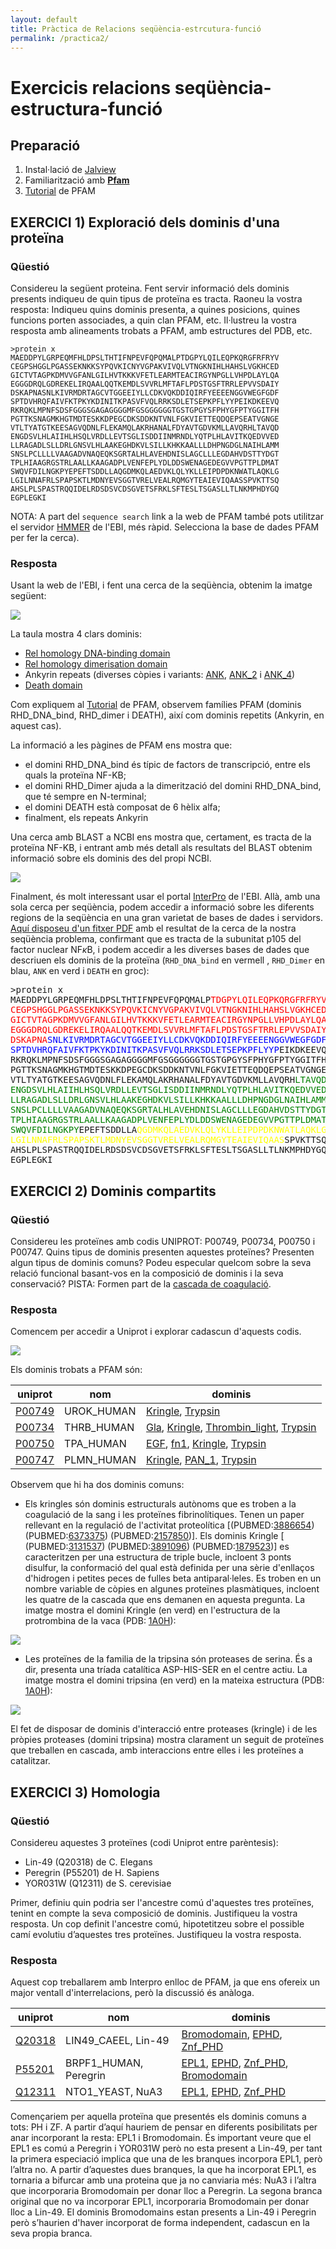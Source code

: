 ```yaml
---
layout: default
title: Pràctica de Relacions seqüència-estrcutura-funció
permalink: /practica2/
---
```


 <head>
    <meta charset="utf-8">
    <title>{{ page.title }}</title>
<script src="https://cdn.jsdelivr.net/npm/babel-polyfill/dist/polyfill.min.js"></script>
    <!-- Web component polyfill (only loads what it needs) -->
<script src="https://cdn.jsdelivr.net/npm/@webcomponents/webcomponentsjs/webcomponents-lite.js" charset="utf-8"></script>
    <!-- Required to polyfill modern browsers as code is ES5 for IE... -->
<script src="https://cdn.jsdelivr.net/npm/@webcomponents/webcomponentsjs/custom-elements-es5-adapter.js" charset="utf-8"></script>

<link rel="stylesheet" type="text/css" href="https://www.ebi.ac.uk/pdbe/pdb-component-library/css/pdbe-molstar-1.2.1.css">
<script type="text/javascript" src="https://www.ebi.ac.uk/pdbe/pdb-component-library/js/pdbe-molstar-component-1.2.1.js"></script>
<style>
        #myViewer{
          float:none;
          width:400px;
          height:400px;
          position:relative;
        }
    </style>
  </head>

# Exercicis relacions seqüència-estructura-funció


## Preparació

1. Instal·lació de [Jalview](http://www.jalview.org/getdown/release/#)
2. Familiarització amb **[Pfam](https://pfam.xfam.org/)**
3. [Tutorial](./TutorialPFAM.pdf) de PFAM

## EXERCICI 1) Exploració dels dominis d'una proteïna

### Qüestió

Considereu la següent proteina. Fent servir informació dels dominis presents indiqueu de quin tipus de proteïna es tracta. Raoneu la vostra resposta: Indiqueu quins dominis presenta, a quines posicions, quines funcions porten associades, a quin clan PFAM, etc. Il·lustreu la vostra resposta amb alineaments trobats a PFAM, amb estructures del PDB, etc.

```
>protein x
MAEDDPYLGRPEQMFHLDPSLTHTIFNPEVFQPQMALPTDGPYLQILEQPKQRGFRFRYV
CEGPSHGGLPGASSEKNKKSYPQVKICNYVGPAKVIVQLVTNGKNIHLHAHSLVGKHCED
GICTVTAGPKDMVVGFANLGILHVTKKKVFETLEARMTEACIRGYNPGLLVHPDLAYLQA
EGGGDRQLGDREKELIRQAALQQTKEMDLSVVRLMFTAFLPDSTGSFTRRLEPVVSDAIY
DSKAPNASNLKIVRMDRTAGCVTGGEEIYLLCDKVQKDDIQIRFYEEEENGGVWEGFGDF
SPTDVHRQFAIVFKTPKYKDINITKPASVFVQLRRKSDLETSEPKPFLYYPEIKDKEEVQ
RKRQKLMPNFSDSFGGGSGAGAGGGGMFGSGGGGGGTGSTGPGYSFPHYGFPTYGGITFH
PGTTKSNAGMKHGTMDTESKKDPEGCDKSDDKNTVNLFGKVIETTEQDQEPSEATVGNGE
VTLTYATGTKEESAGVQDNLFLEKAMQLAKRHANALFDYAVTGDVKMLLAVQRHLTAVQD
ENGDSVLHLAIIHLHSQLVRDLLEVTSGLISDDIINMRNDLYQTPLHLAVITKQEDVVED
LLRAGADLSLLDRLGNSVLHLAAKEGHDKVLSILLKHKKAALLLDHPNGDGLNAIHLAMM
SNSLPCLLLLVAAGADVNAQEQKSGRTALHLAVEHDNISLAGCLLLEGDAHVDSTTYDGT
TPLHIAAGRGSTRLAALLKAAGADPLVENFEPLYDLDDSWENAGEDEGVVPGTTPLDMAT
SWQVFDILNGKPYEPEFTSDDLLAQGDMKQLAEDVKLQLYKLLEIPDPDKNWATLAQKLG
LGILNNAFRLSPAPSKTLMDNYEVSGGTVRELVEALRQMGYTEAIEVIQAASSPVKTTSQ
AHSLPLSPASTRQQIDELRDSDSVCDSGVETSFRKLSFTESLTSGASLLTLNKMPHDYGQ
EGPLEGKI
```

NOTA: A part del `sequence search` link a la web de PFAM també pots utilitzar el servidor [HMMER](https://www.ebi.ac.uk/Tools/hmmer/search/hmmscan) de l'EBI, més ràpid. Selecciona la base de dades PFAM per fer la cerca).

### Resposta

Usant la web de l'EBI, i fent una cerca de la seqüència, obtenim la imatge següent:

![](figures/Pr2Ex1a.png)

La taula mostra 4 clars dominis:

* [Rel homology DNA-binding domain](http://pfam.xfam.org/family/RHD_DNA_bind) 	
* [Rel homology dimerisation domain](http://pfam.xfam.org/family/RHD_dimer) 	
* Ankyrin repeats (diverses còpies i variants: [ANK](http://pfam.xfam.org/family/Ank), [ANK_2](http://pfam.xfam.org/family/Ank_2) i [ANK_4](http://pfam.xfam.org/family/Ank_4)) 	
* [Death domain](http://pfam.xfam.org/family/Death)

Com expliquem al [Tutorial](./TutorialPFAM.md) de PFAM, observem famílies PFAM (dominis RHD_DNA_bind,  RHD_dimer i DEATH), així com dominis repetits (Ankyrin, en aquest cas).

La informació a les pàgines de PFAM ens mostra que:  

* el domini RHD_DNA_bind és típic de factors de transcripció, entre els quals la proteïna NF-KB;
* el domini RHD_Dimer ajuda a la dimerització del domini RHD_DNA_bind, que té sempre en N-terminal;
* el domini DEATH està composat de 6 hèlix alfa;
* finalment, els repeats Ankyrin
  
Una cerca amb BLAST a NCBI ens mostra que, certament,  es tracta de la proteïna NF-KB, i entrant amb més detall als resultats del BLAST obtenim informació sobre els dominis des del propi NCBI.

![](figures/Pr2Ex1b.png)

Finalment, és molt interessant usar el portal [InterPro](https://www.ebi.ac.uk/interpro/) de l'EBI. Allà, amb una sola cerca per seqüència, podem accedir a informació sobre les diferents regions de la seqüència en una gran varietat de bases de dades i servidors. [Aquí disposeu d'un fitxer PDF](figures/InterProScan.pdf) amb el resultat de la cerca de la nostra seqüència problema, confirmant que es tracta de la subunitat p105 del factor nuclear NF$\kappa$B, i podem accedir a les diverses bases de dades que descriuen els dominis de la proteïna (`RHD_DNA_bind` en vermell , `RHD_Dimer` en blau, `ANK` en verd i `DEATH` en  groc): 

<pre>
>protein x
MAEDDPYLGRPEQMFHLDPSLTHTIFNPEVFQPQMALP<span class="inner-pre" style="color: red">TDGPYLQILEQPKQRGFRFRYV
CEGPSHGGLPGASSEKNKKSYPQVKICNYVGPAKVIVQLVTNGKNIHLHAHSLVGKHCED
GICTVTAGPKDMVVGFANLGILHVTKKKVFETLEARMTEACIRGYNPGLLVHPDLAYLQA
EGGGDRQLGDREKELIRQAALQQTKEMDLSVVRLMFTAFLPDSTGSFTRRLEPVVSDAIY
DSKAPNA</span><span class="inner-pre" style="color: blue">SNLKIVRMDRTAGCVTGGEEIYLLCDKVQKDDIQIRFYEEEENGGVWEGFGDF
SPTDVHRQFAIVFKTPKYKDINITKPASVFVQLRRKSDLETSEPKPFLYYP</span>EIKDKEEVQ
RKRQKLMPNFSDSFGGGSGAGAGGGGMFGSGGGGGGTGSTGPGYSFPHYGFPTYGGITFH
PGTTKSNAGMKHGTMDTESKKDPEGCDKSDDKNTVNLFGKVIETTEQDQEPSEATVGNGE
VTLTYATGTKEESAGVQDNLFLEKAMQLAKRHANALFDYAVTGDVKMLLAVQRH<span class="inner-pre" style="color: green">LTAVQD
ENGDSVLHLAIIHLHSQLVRDLLEVTSGLISDDIINMRNDLYQTPLHLAVITKQEDVVED
LLRAGADLSLLDRLGNSVLHLAAKEGHDKVLSILLKHKKAALLLDHPNGDGLNAIHLAMM
SNSLPCLLLLVAAGADVNAQEQKSGRTALHLAVEHDNISLAGCLLLEGDAHVDSTTYDGT
TPLHIAAGRGSTRLAALLKAAGADPLVENFEPLYDLDDSWENAGEDEGVVPGTTPLDMAT
SWQVFDILNGKPY</span>EPEFTSDDLLA<span class="inner-pre" style="color: yellow">QGDMKQLAEDVKLQLYKLLEIPDPDKNWATLAQKLG
LGILNNAFRLSPAPSKTLMDNYEVSGGTVRELVEALRQMGYTEAIEVIQAAS</span>SPVKTTSQ
AHSLPLSPASTRQQIDELRDSDSVCDSGVETSFRKLSFTESLTSGASLLTLNKMPHDYGQ
EGPLEGKI
</pre>

## EXERCICI 2) Dominis compartits

### Qüestió

Considereu les proteïnes amb codis UNIPROT: P00749, P00734, P00750 i P00747. Quins tipus de dominis presenten aquestes proteïnes? Presenten algun tipus de dominis comuns? Podeu especular quelcom sobre la seva relació funcional basant-vos en la composició de dominis i la seva conservació? PISTA: Formen part de la [cascada de coagulació](https://www.osmosis.org/answers/coagulation-cascade).

### Resposta

Comencem per accedir a Uniprot i explorar cadascun d'aquests codis. 


![](figures/coagulacio.png)

Els dominis trobats a PFAM són:

| uniprot | nom | dominis |
|---------|-----|---------|
| [P00749](https://www.uniprot.org/uniprot/P00749)  | UROK_HUMAN | [Kringle](https://pfam.xfam.org/family/PF00051), [Trypsin](https://pfam.xfam.org/family/PF00089) |
| [P00734](https://www.uniprot.org/uniprot/P00734)  | THRB_HUMAN | [Gla](https://pfam.xfam.org/family/PF00594), [Kringle](https://pfam.xfam.org/family/PF00051), [Thrombin_light](https://pfam.xfam.org/family/PF09396), [Trypsin](https://pfam.xfam.org/family/PF00089) |
| [P00750](https://www.uniprot.org/uniprot/P00750)  | TPA_HUMAN | [EGF](https://pfam.xfam.org/family/PF00008), [fn1](https://pfam.xfam.org/family/PF00039), [Kringle](https://pfam.xfam.org/family/PF00051), [Trypsin](https://pfam.xfam.org/family/PF00089) |
| [P00747](https://www.uniprot.org/uniprot/P00747)  | PLMN_HUMAN | [Kringle](https://pfam.xfam.org/family/PF00051), [PAN_1](https://pfam.xfam.org/family/PF00024), [Trypsin](https://pfam.xfam.org/family/PF00089) |

Observem que hi ha dos dominis comuns:

* Els kringles són dominis estructurals autònoms que es troben a la coagulació de la sang i les proteïnes fibrinolítiques. Tenen un paper rellevant en la regulació de l'activitat proteolítica [(PUBMED:[3886654](https://pubmed.ncbi.nlm.nih.gov/3886654/)) (PUBMED:[6373375](https://pubmed.ncbi.nlm.nih.gov/6373375/)) (PUBMED:[2157850](https://pubmed.ncbi.nlm.nih.gov/2157850/))]. Els dominis Kringle [ (PUBMED:[3131537](https://pubmed.ncbi.nlm.nih.gov/3131537/)) (PUBMED:[3891096](https://pubmed.ncbi.nlm.nih.gov/3891096/)) (PUBMED:[1879523](https://pubmed.ncbi.nlm.nih.gov/1879523/))] es caracteritzen per una estructura de triple bucle, incloent 3 ponts disulfur, la conformació del qual està definida per una sèrie d'enllaços d'hidrogen i petites peces de fulles beta antiparal·leles. Es troben en un nombre variable de còpies en algunes proteïnes plasmàtiques, incloent les quatre de la cascada que ens demanen en aquesta pregunta. La imatge mostra el domini Kringle (en verd) en l'estructura de la protrombina de la vaca (PDB: [1A0H](https://www.rcsb.org/3d-sequence/1A0H?assemblyId=1)):

![](figures/kringle.png)

* Les proteïnes de la familia de la tripsina són proteases de serina. És a dir, presenta una tríada catalítica ASP-HIS-SER en el centre actiu. La imatge mostra el domini tripsina (en verd) en la mateixa estructura (PDB: [1A0H](https://www.rcsb.org/3d-sequence/1A0H?assemblyId=1)):

![](figures/tripsina.png)

El fet de disposar de dominis d'interacció entre proteases (kringle) i de les pròpies proteases (domini tripsina) mostra clarament un seguit de proteïnes que treballen en cascada, amb interaccions entre elles i les proteïnes a catalitzar.

## EXERCICI 3) Homologia

### Qüestió

Considereu aquestes 3 proteïnes (codi Uniprot entre parèntesis): 

* Lin-49 (Q20318) de C. Elegans
* Peregrin (P55201) de H. Sapiens
* YOR031W (Q12311) de S. cerevisiae

Primer, definiu quin podria ser l'ancestre comú d'aquestes tres proteïnes, tenint en compte la seva composició de dominis. Justifiqueu la vostra resposta. Un cop definit l'ancestre comú, hipotetitzeu sobre el possible camí evolutiu d’aquestes tres proteïnes. Justifiqueu la vostra resposta.

### Resposta

Aquest cop treballarem amb Interpro enlloc de PFAM, ja que ens ofereix un major ventall d'interrelacions, però la discussió és anàloga.

| uniprot | nom | dominis |
|---------|-----|---------|
| [Q20318](https://www.uniprot.org/uniprot/Q20318)  | LIN49_CAEEL, Lin-49 | [Bromodomain](https://www.ebi.ac.uk/interpro/entry/IPR001487), [EPHD](https://www.ebi.ac.uk/interpro/entry/IPR034732), [Znf_PHD](https://www.ebi.ac.uk/interpro/entry/IPR001965)  |
| [P55201](https://www.uniprot.org/uniprot/P55201)  | BRPF1_HUMAN, Peregrin | [EPL1](P55201),  [EPHD](https://www.ebi.ac.uk/interpro/entry/IPR034732),  [Znf_PHD](https://www.ebi.ac.uk/interpro/entry/IPR001965), [Bromodomain](https://www.ebi.ac.uk/interpro/entry/IPR001487) |
| [Q12311](https://www.uniprot.org/uniprot/Q12311)  | NTO1_YEAST, NuA3 | [EPL1](P55201),  [EPHD](https://www.ebi.ac.uk/interpro/entry/IPR034732),  [Znf_PHD](https://www.ebi.ac.uk/interpro/entry/IPR001965) |

Començariem per aquella proteïna que presentés els dominis comuns a tots: PH i ZF. A partir d’aquí hauriem de pensar en diferents posibilitats per anar incorporant la resta: EPL1 i Bromodomain. És important veure que el EPL1 es comú a Peregrin i YOR031W però no esta present a Lin-49, per tant la primera especiació implica que una de les branques incorpora EPL1, però l’altra no. A partir d’aquestes dues branques, la que ha incorporat EPL1, es tornaria a bifurcar amb una proteina que ja no canviaria més: NuA3 i l’altra que incorporaria Bromodomain per donar lloc a Peregrin. La segona branca original que no va incorporar EPL1, incorporaria Bromodomain per donar lloc a Lin-49. El dominis Bromodomains estan presents a Lin-49 i Peregrin però s’haurien d'haver incorporat de forma independent, cadascun en la seva propia branca. 